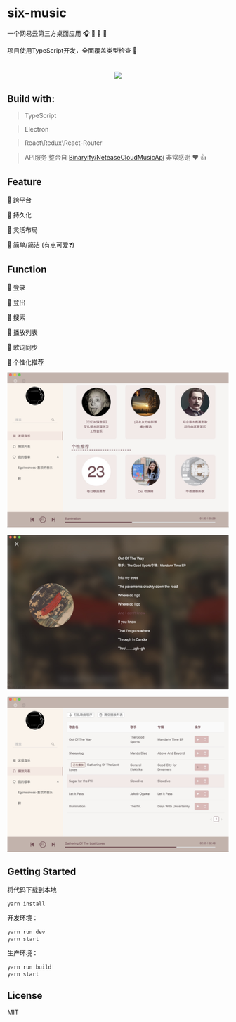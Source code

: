 # six-music
一个网易云第三方桌面应用 :headphones: :apple: :lemon: :watermelon:

项目使用TypeScript开发，全面覆盖类型检查 :flags:
<h1></h1>

<p align = "center"> <img src="https://github.com/six-face/six-music-app/blob/master/readmeimg/preview.gif" ail="preview" ></p>

## Build with:
> TypeScript

> Electron

> React\Redux\React-Router

> API服务 整合自  <a href="https://github.com/Binaryify/NeteaseCloudMusicApi" title="api">Binaryify/NeteaseCloudMusicApi</a> 非常感谢 :hearts: :+1:

## Feature

:star2: 跨平台 

:star2: 持久化

:star2: 灵活布局 

:star2: 简单/简洁 (有点可爱:question:)

## Function
:balloon: 登录

:balloon: 登出

:balloon: 搜索

:balloon: 播放列表

:balloon: 歌词同步

:balloon: 个性化推荐



<p align = "center"> <img src="https://github.com/six-face/six-music-app/blob/master/readmeimg/main.jpg" ail="main" ></p>




<p align = "center"> <img src="https://github.com/six-face/six-music-app/blob/master/readmeimg/lyric.jpg" ail="lyric" ></p>




<p align = "center"> <img src="https://github.com/six-face/six-music-app/blob/master/readmeimg/playlist.jpg" ail="playlist" ></p>

## Getting Started
将代码下载到本地

```
yarn install

``` 

开发环境：

```
yarn run dev
yarn start
```

生产环境：

```
yarn run build
yarn start
```

## License

MIT



